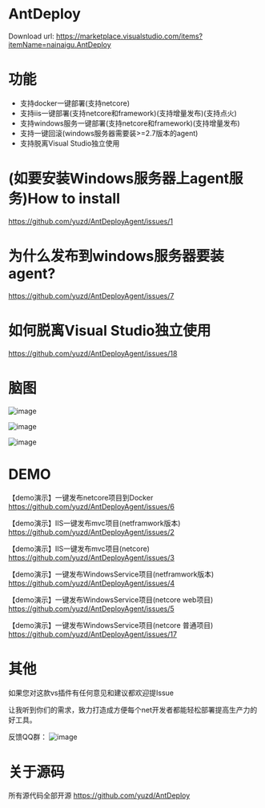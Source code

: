 # AntDeploy
Download url:
https://marketplace.visualstudio.com/items?itemName=nainaigu.AntDeploy

# 功能
* 支持docker一键部署(支持netcore)
* 支持iis一键部署(支持netcore和framework)(支持增量发布)(支持点火)
* 支持windows服务一键部署(支持netcore和framework)(支持增量发布)
* 支持一键回滚(windows服务器需要装>=2.7版本的agent)
* 支持脱离Visual Studio独立使用

# (如要安装Windows服务器上agent服务)How to install 

https://github.com/yuzd/AntDeployAgent/issues/1

# 为什么发布到windows服务器要装agent?

https://github.com/yuzd/AntDeployAgent/issues/7

# 如何脱离Visual Studio独立使用

https://github.com/yuzd/AntDeployAgent/issues/18

# 脑图

 ![image](https://images4.c-ctrip.com/target/zb0r11000000ra2dzE339.jpg)
 
 ![image](https://images4.c-ctrip.com/target/zb0u12000000rklqgBFDD.jpg)
 
 ![image](https://images4.c-ctrip.com/target/zb0n12000000rpzbfB29A.jpg)

# DEMO

【demo演示】一键发布netcore项目到Docker
https://github.com/yuzd/AntDeployAgent/issues/6

【demo演示】IIS一键发布mvc项目(netframwork版本)
https://github.com/yuzd/AntDeployAgent/issues/2

【demo演示】IIS一键发布mvc项目(netcore) 
https://github.com/yuzd/AntDeployAgent/issues/3

【demo演示】一键发布WindowsService项目(netframwork版本)
https://github.com/yuzd/AntDeployAgent/issues/4

【demo演示】一键发布WindowsService项目(netcore web项目)
https://github.com/yuzd/AntDeployAgent/issues/5

【demo演示】一键发布WindowsService项目(netcore 普通项目)
https://github.com/yuzd/AntDeployAgent/issues/17

# 其他
如果您对这款vs插件有任何意见和建议都欢迎提Issue

让我听到你们的需求，致力打造成方便每个net开发者都能轻松部署提高生产力的好工具。

反馈QQ群：
 ![image](https://images4.c-ctrip.com/target/zb0711000000rv06a5645.jpg)

# 关于源码
所有源代码全部开源 https://github.com/yuzd/AntDeploy
